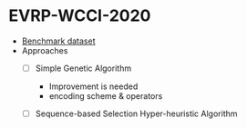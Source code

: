 # EVRP-WCCI-2020

* [Benchmark dataset](https://mavrovouniotis.github.io/EVRPcompetition2020/)
* Approaches
  - [ ] Simple Genetic Algorithm
    - Improvement is needed
    - encoding scheme & operators
  - [ ] Sequence-based Selection Hyper-heuristic Algorithm



